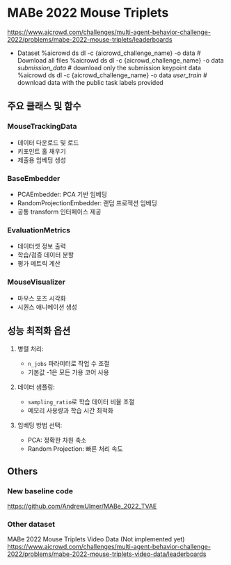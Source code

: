 # MABe 2022 Mouse Triplets

https://www.aicrowd.com/challenges/multi-agent-behavior-challenge-2022/problems/mabe-2022-mouse-triplets/leaderboards


- Dataset
%aicrowd ds dl -c {aicrowd_challenge_name} -o data # Download all files
%aicrowd ds dl -c {aicrowd_challenge_name} -o data *submission_data* # download only the submission keypoint data
%aicrowd ds dl -c {aicrowd_challenge_name} -o data *user_train* # download data with the public task labels provided

## 주요 클래스 및 함수

### MouseTrackingData
- 데이터 다운로드 및 로드
- 키포인트 홀 채우기
- 제출용 임베딩 생성

### BaseEmbedder
- PCAEmbedder: PCA 기반 임베딩
- RandomProjectionEmbedder: 랜덤 프로젝션 임베딩
- 공통 transform 인터페이스 제공

### EvaluationMetrics
- 데이터셋 정보 출력
- 학습/검증 데이터 분할
- 평가 메트릭 계산

### MouseVisualizer
- 마우스 포즈 시각화
- 시퀀스 애니메이션 생성

## 성능 최적화 옵션

1. 병렬 처리:
   - `n_jobs` 파라미터로 작업 수 조절
   - 기본값 -1은 모든 가용 코어 사용

2. 데이터 샘플링:
   - `sampling_ratio`로 학습 데이터 비율 조절
   - 메모리 사용량과 학습 시간 최적화

3. 임베딩 방법 선택:
   - PCA: 정확한 차원 축소
   - Random Projection: 빠른 처리 속도
## Others
### New baseline code
https://github.com/AndrewUlmer/MABe_2022_TVAE
### Other dataset
MABe 2022 Mouse Triplets Video Data (Not implemented yet)
https://www.aicrowd.com/challenges/multi-agent-behavior-challenge-2022/problems/mabe-2022-mouse-triplets-video-data/leaderboards
